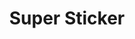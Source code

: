 ---
title: Super Sticker
description: Trigger for YouTube Super Sticker events
variables:
  - name: messageId
    description: The id of the super sticker event
  - name: publishedAt
    description: The time the super sticker event was published at
  - name: tier
    description: The tier for the paid message
  - name: amount
    description: A string, like $1.00, that contains the purchase amount and currency. The string is intended to be displayed to the user.
  - name: microAmount
    description: The purchase amount, in micros of the purchase currency. For example, if the purchase amount is one dollar, the value is 1000000.
  - name: currencyCode
    description: The currency in which the purchase was made. The value is an ISO 4217 currency code.
  - name: stickerId
    description: A unique ID that identifies the sticker image.
  - name: stickerAltText
    description: A text string that describes the sticker.
  - name: stickerLanguage
    description: The language of the `stickerAltText`
commonVariables:
  - YouTubeUser
  - YouTubeBroadcaster
---